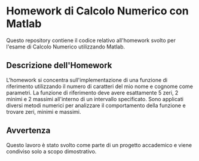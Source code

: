 # Homework di Calcolo Numerico con Matlab

Questo repository contiene il codice relativo all'homework svolto per l'esame di Calcolo Numerico utilizzando Matlab.

## Descrizione dell'Homework

L'homework si concentra sull'implementazione di una funzione di riferimento utilizzando il numero di caratteri del mio nome e cognome come parametri. La funzione di riferimento deve avere esattamente 5 zeri, 2 minimi e 2 massimi all'interno di un intervallo specificato. Sono applicati diversi metodi numerici per analizzare il comportamento della funzione e trovare zeri, minimi e massimi.

## Avvertenza

Questo lavoro è stato svolto come parte di un progetto accademico e viene condiviso solo a scopo dimostrativo. 
